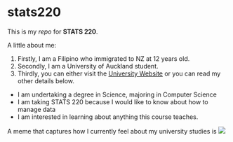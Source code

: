 # stats220

This is my *repo* for **STATS 220**. 

A little about me:
1. Firstly, I am a Filipino who immigrated to NZ at 12 years old.
2. Secondly, I am a University of Auckland student.
3. Thirdly, you can either visit the [University Website](https://www.auckland.ac.nz/en/study/study-options.html/?gad_source=1&gclid=Cj0KCQjw7dm-BhCoARIsALFk4v9BPcTZ9AJPFtgcZVNg1OtnVA_FcwFDMDpLNDKOth7bEYGE6vUl4s0aAiuaEALw_wcB&gclsrc=aw.ds) or you can read my other details below. 

- I am undertaking a degree in Science, majoring in Computer Science
- I am taking STATS 220 because I would like to know about how to manage data
- I am interested in learning about anything this course teaches. 

A meme that captures how I currently feel about my university studies is ![](https://media1.tenor.com/m/ywhmfLpF2PIAAAAC/it-is-shower-time.gif)
